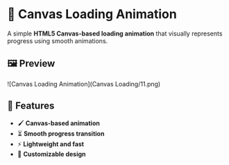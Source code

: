 # 🎨 Canvas Loading Animation

A simple **HTML5 Canvas-based loading animation** that visually represents progress using smooth animations.

## 🖼 Preview
![Canvas Loading Animation](Canvas Loading/11.png)

## 🚀 Features
- 🖌 **Canvas-based animation**
- ⏳ **Smooth progress transition**
- ⚡ **Lightweight and fast**
- 🎨 **Customizable design**


